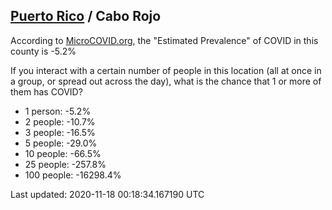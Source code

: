 
## [Puerto Rico](/united-states/puerto-rico) / Cabo Rojo

According to [MicroCOVID.org](http://microcovid.org),
the "Estimated Prevalence" of COVID in this county is -5.2%

If you interact with a certain number of people in this location
(all at once in a group, or spread out across the day), what is the chance that
1 or more of them has COVID?

- 1 person: -5.2%
- 2 people: -10.7%
- 3 people: -16.5%
- 5 people: -29.0%
- 10 people: -66.5%
- 25 people: -257.8%
- 100 people: -16298.4%

Last updated: 2020-11-18 00:18:34.167190 UTC
